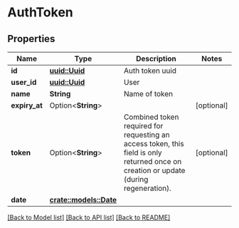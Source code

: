 # AuthToken

## Properties

Name | Type | Description | Notes
------------ | ------------- | ------------- | -------------
**id** | [**uuid::Uuid**](uuid::Uuid.md) | Auth token uuid | 
**user_id** | [**uuid::Uuid**](uuid::Uuid.md) | User | 
**name** | **String** | Name of token | 
**expiry_at** | Option<**String**> |  | [optional]
**token** | Option<**String**> | Combined token required for requesting an access token, this field is only returned once on creation or update (during regeneration). | [optional]
**date** | [**crate::models::Date**](Date.md) |  | 

[[Back to Model list]](../README.md#documentation-for-models) [[Back to API list]](../README.md#documentation-for-api-endpoints) [[Back to README]](../README.md)


